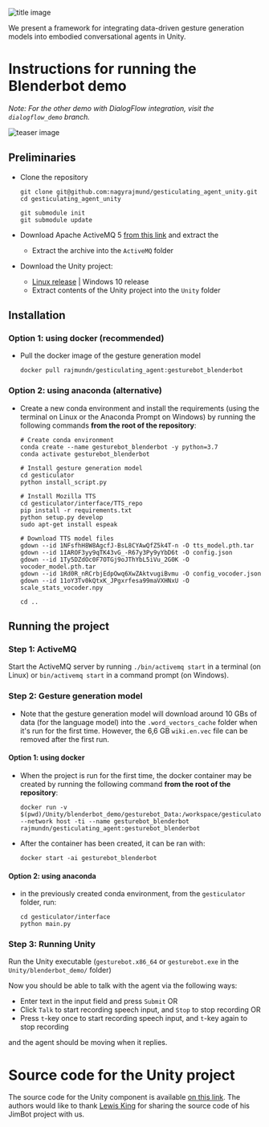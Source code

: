 ![title image](https://i.imgur.com/K1IXnDj.png)

We present a framework for integrating data-driven gesture generation models into embodied conversational agents in Unity. 

# Instructions for running the Blenderbot demo
*Note: For the other demo with DialogFlow integration, visit the `dialogflow_demo` branch.*

![teaser image](https://i.imgur.com/feoihA2.png)

## Preliminaries
- Clone the repository
  ```
  git clone git@github.com:nagyrajmund/gesticulating_agent_unity.git
  cd gesticulating_agent_unity
 
  git submodule init
  git submodule update
  ```

- Download Apache ActiveMQ 5 [from this link](http://activemq.apache.org/components/classic/download/) and extract the 
  - Extract the archive into the `ActiveMQ` folder
- Download the Unity project:
  - [Linux release](https://drive.google.com/file/d/1QoF6buH4dACbBHIkS8Zy6VtCNwxnZ7Y0/view?usp=sharing) | Windows 10 release
  - Extract contents of the Unity project into the `Unity` folder

## Installation
### Option 1: using docker (recommended)
- Pull the docker image of the gesture generation model
  ```
  docker pull rajmundn/gesticulating_agent:gesturebot_blenderbot
  ```
### Option 2: using anaconda (alternative)
- Create a new conda environment and install the requirements (using the terminal on Linux or the Anaconda Prompt on Windows) by running the following commands **from the root of the repository**:
  ```
  # Create conda environment
  conda create --name gesturebot_blenderbot -y python=3.7
  conda activate gesturebot_blenderbot
  
  # Install gesture generation model
  cd gesticulator
  python install_script.py
  
  # Install Mozilla TTS
  cd gesticulator/interface/TTS_repo
  pip install -r requirements.txt
  python setup.py develop
  sudo apt-get install espeak
  
  # Download TTS model files
  gdown --id 1NFsfhH8W8AgcfJ-BsL8CYAwQfZ5k4T-n -O tts_model.pth.tar
  gdown --id 1IAROF3yy9qTK43vG_-R67y3Py9yYbD6t -O config.json
  gdown --id 1Ty5DZdOc0F7OTGj9oJThYbL5iVu_2G0K -O vocoder_model.pth.tar
  gdown --id 1Rd0R_nRCrbjEdpOwq6XwZAktvugiBvmu -O config_vocoder.json
  gdown --id 11oY3Tv0kQtxK_JPgxrfesa99maVXHNxU -O scale_stats_vocoder.npy

  cd ..
  ```
## Running the project
### Step 1: ActiveMQ
Start the ActiveMQ server by running `./bin/activemq start` in a terminal (on Linux) or `bin/activemq start` in a command prompt (on Windows).

### Step 2: Gesture generation model
* Note that the gesture generation model will download around 10 GBs of data (for the language model) into the `.word_vectors_cache` folder when it's run for the first time. However, the 6,6 GB `wiki.en.vec` file can be removed after the first run.

#### Option 1: using docker
  - When the project is run for the first time, the docker container may be created by running the following command **from the root of the repository**:
    ```
    docker run -v $(pwd)/Unity/blenderbot_demo/gesturebot_Data:/workspace/gesticulator/interface/docker_volume --network host -ti --name gesturebot_blenderbot rajmundn/gesticulating_agent:gesturebot_blenderbot
    ```
  - After the container has been created, it can be ran with:
    ```
    docker start -ai gesturebot_blenderbot
    ```
#### Option 2: using anaconda
  - in the previously created conda environment, from the `gesticulator` folder, run:
    ```
    cd gesticulator/interface
    python main.py
    ```

### Step 3: Running Unity
Run the Unity executable (`gesturebot.x86_64` or `gesturebot.exe` in the `Unity/blenderbot_demo/` folder)

Now you should be able to talk with the agent via the following ways:
  - Enter text in the input field and press `Submit` OR
  - Click `Talk` to start recording speech input, and `Stop` to stop recording OR
  - Press `t`-key once to start recording speech input, and `t`-key again to stop recording

and the agent should be moving when it replies.

# Source code for the Unity project
The source code for the Unity component is available [on this link](https://drive.google.com/file/d/1WTbpeuHm_i0qhJOFfMXjoqwnOtJKihym/view?usp=sharing).
The authors would like to thank [Lewis King](https://lewisbenking.github.io/) for sharing the source code of his JimBot project with us.
